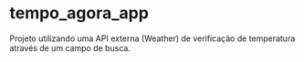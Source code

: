 # tempo_agora_app
Projeto utilizando uma API externa (Weather) de verificação de temperatura através de um campo de busca.
